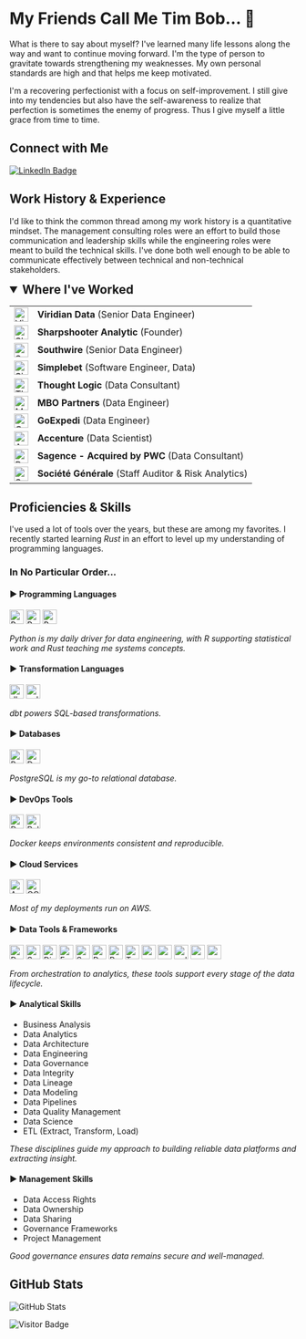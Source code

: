 # My Friends Call Me Tim Bob... 👋

<p>What is there to say about myself?  I've learned many life lessons along the way and want to continue moving forward.  I'm the type of person to gravitate towards strengthening my weaknesses.  My own personal standards are high and that helps me keep motivated.</p>

<p>I'm a recovering perfectionist with a focus on self-improvement.  I still give into my tendencies but also have the self-awareness to realize that perfection is sometimes the enemy of progress.  Thus I give myself a little grace from time to time.</p>

## Connect with Me

<a href="https://www.linkedin.com/in/timothy-byrne-70a7a013/"><img src="https://img.shields.io/badge/LinkedIn-0077B5?style=flat-square&amp;labelColor=0077B5&amp;logo=LinkedIn&amp;link=https://www.linkedin.com/in/serbis/" alt="LinkedIn Badge"></a>

## Work History & Experience

I'd like to think the common thread among my work history is a quantitative mindset.  The management consulting roles were an effort to build those communication and leadership skills while the engineering roles were meant to build the technical skills.  I've done both well enough to be able to communicate effectively between technical and non-technical stakeholders.
<details open>
  <summary style="font-size: 1.5em; font-weight: bold;">Where I've Worked</summary>
  <table>
    <tr>
      <td><img src="https://images.goldenartistcolors.com/products/golden-artist-acrylics/open-slow-drying-color/application/7469-Viridian-Hue-still.webp" alt="Viridian Logo" height="25" /></td>
      <td><b>Viridian Data</b> (Senior Data Engineer)</td>
    </tr>
    <tr>
      <td><img src="https://media.licdn.com/dms/image/v2/D560BAQExlLPk3siq4Q/company-logo_100_100/company-logo_100_100/0/1721709606073?e=1753920000&v=beta&t=un9wR_IW-uIivsaGpSz6mapuIWRfECUs8blFjz8o7Do" alt="Sharpshooter Logo" height="25" /></td>
      <td><b>Sharpshooter Analytic</b> (Founder)</td>
    </tr>
    <tr>
      <td><img src="https://www.southwire.com/medias/Header-SW-Logo.jpg?context=bWFzdGVyfHJvb3R8MTMwOTAyfGltYWdlL2pwZWd8aDk0L2hlMi84ODc0MjI0NTQ5OTE4LmpwZ3w3Mzg2NGQ1M2Y3ZTQ5OTc5YWFiMjkzMzliMzY2Y2ZhYjhmYWQyN2ExOGQzZTZiMGFmYzg5OTc3NmI0ODRiODJm" alt="Southwire Logo" height="25" /></td>
      <td><b>Southwire</b> (Senior Data Engineer)</td>
    </tr>
    <tr>
      <td><img src="https://images.crunchbase.com/image/upload/c_pad,f_auto,q_auto:eco,dpr_1/dgj9fwxvwl0ijxypovxt" alt="Simplebet Logo" height="25" /></td>
      <td><b>Simplebet</b> (Software Engineer, Data)</td>
    </tr>
    <tr>
      <td><img src="https://media.licdn.com/dms/image/C560BAQHdGK-slYE-Dw/company-logo_200_200/0/1657216361547/thought_logic_consulting_logo?e=2147483647&v=beta&t=LPzEpE_I9-sCc-2ttsa7Am_4GXdmv6bP2gPLFiRt_Fc" alt="Thought Logic Logo" height="25" /></td>
      <td><b>Thought Logic</b> (Data Consultant)</td>
    </tr>
    <tr>
      <td><img src="https://s29814.pcdn.co/wp-content/uploads/2021/07/imageedit_14_7709588134.png" alt="MBO Logo" height="25" /></td>
      <td><b>MBO Partners</b> (Data Engineer)</td>
    </tr>
    <tr>
      <td><img src="https://images.crunchbase.com/image/upload/c_pad,f_auto,q_auto:eco,dpr_1/u1bfthwhdcpvqcuvx7rw" alt="GoExpedi Logo" height="25" /></td>
      <td><b>GoExpedi</b> (Data Engineer)</td>
    </tr>
    <tr>
      <td><img src="https://www.pngall.com/wp-content/uploads/15/Accenture-Logo-PNG-Images.png" alt="Accenture Logo" height="25" /></td>
      <td><b>Accenture</b> (Data Scientist)</td>
    </tr>
    <tr>
      <td><img src="https://upload.wikimedia.org/wikipedia/commons/thumb/0/05/PricewaterhouseCoopers_Logo.svg/1200px-PricewaterhouseCoopers_Logo.svg.png" alt="PWC Logo" height="25" /></td>
      <td><b>Sagence - Acquired by PWC</b> (Data Consultant)</td>
    </tr>
    <tr>
      <td><img src="https://encrypted-tbn0.gstatic.com/images?q=tbn:ANd9GcRVkpeZFSJDlPLkHVWI4NKhWclYW5oCtcRHLA&usqp=CAU" alt="SG Logo" height="25" /></td>
      <td><b>Société Générale</b> (Staff Auditor & Risk Analytics)</td>
    </tr>
  </table>
</details>

## Proficiencies & Skills

I've used a lot of tools over the years, but these are among my favorites.  I recently started learning *Rust* in an effort to level up my understanding of programming languages.
### In No Particular Order...

<!-- Programming Languages -->
<div>
  <h4>▶ Programming Languages</h4>
  <img src="https://img.shields.io/badge/Python-FFD43B?style=for-the-badge&logo=python&logoColor=blue" alt="Python" height="25" />
  <img src="https://img.shields.io/badge/R-276DC3?style=for-the-badge&logo=r&logoColor=white" alt="R" height="25" />
  <img src="https://img.shields.io/badge/Rust-000000?style=for-the-badge&logo=rust&logoColor=white" alt="Rust" height="25" />
</div>
<p><em>Python is my daily driver for data engineering, with R supporting statistical work and Rust teaching me systems concepts.</em></p>

<!-- Programming Languages -->
<div>
  <h4>▶ Transformation Languages</h4>
  <img src="https://img.shields.io/badge/dbt-FF694B?style=for-the-badge&logo=dbt&logoColor=white" alt="dbt" height="25" />
  <img src="https://img.shields.io/badge/sqlmesh-3670A0?style=for-the-badge&logoColor=white" alt="sqlmesh" height="25" />
</div>
<p><em>dbt powers SQL-based transformations.</em></p>

<!-- Databases -->
<div>
  <h4>▶ Databases</h4>
  <img src="https://img.shields.io/badge/PostgreSQL-316192?style=for-the-badge&logo=postgresql&logoColor=white" alt="PostgreSQL" height="25" />
  <img src="https://img.shields.io/badge/DuckDB-fcc006?style=for-the-badge&logo=duckdb&logoColor=black" alt="DuckDB" height="25" />
</div>
<p><em>PostgreSQL is my go-to relational database.</em></p>

<!-- DevOps Tools -->
<div>
  <h4>▶ DevOps Tools</h4>
  <img src="https://img.shields.io/badge/Docker-2CA5E0?style=for-the-badge&logo=docker&logoColor=white" alt="Docker" height="25" />
  <img src="https://img.shields.io/badge/Pulumi-4F44D5?style=for-the-badge&logo=pulumi&logoColor=white" alt="Pulumi" height="25" />
</div>
<p><em>Docker keeps environments consistent and reproducible.</em></p>

<!-- Cloud Services -->
<div>
  <h4>▶ Cloud Services</h4>
  <img src="https://img.shields.io/badge/Amazon_AWS-FF9900?style=for-the-badge&logo=amazonaws&logoColor=white" alt="AWS" height="25" />
  <img src="https://img.shields.io/badge/Google_Cloud-4285F4?style=for-the-badge&logo=googlecloud&logoColor=white" alt="GCP" height="25" />
</div>
<p><em>Most of my deployments run on AWS.</em></p>

<!-- Data Tools & Frameworks -->
<div>
  <h4>▶ Data Tools &amp; Frameworks</h4>
  <img src="https://img.shields.io/badge/Databricks-E87730?style=for-the-badge&logo=databricks&logoColor=white" alt="Databricks" height="25" />
  <img src="https://img.shields.io/badge/Snowflake-29B5E8?style=for-the-badge&logo=snowflake&logoColor=white" alt="Snowflake" height="25" />
  <img src="https://img.shields.io/badge/Django-092E20?style=for-the-badge&logo=django&logoColor=white" alt="Django" height="25" />
  <img src="https://img.shields.io/badge/FastAPI-009688?style=for-the-badge&logo=fastapi&logoColor=white" alt="FastAPI" height="25" />
  <img src="https://img.shields.io/badge/Spark-E25A1C?style=for-the-badge&logo=apachespark&logoColor=white" alt="Spark" height="25" />
  <img src="https://img.shields.io/badge/Dask-1E4E9A?style=for-the-badge&logo=dask&logoColor=white" alt="Dask" height="25" />
  <img src="https://img.shields.io/badge/Prefect-000000?style=for-the-badge&logo=prefect&logoColor=white" alt="Prefect" height="25" />
  <img src="https://img.shields.io/badge/Tableau-E97627?style=for-the-badge&logo=tableau&logoColor=white" alt="Tableau" height="25" />
  <img src="https://img.shields.io/badge/uv-3776AB?style=for-the-badge&logo=python&logoColor=white" alt="uv" height="25" />
  <img src="https://img.shields.io/badge/pandas-150458?style=for-the-badge&logo=pandas&logoColor=white" alt="pandas" height="25" />
  <img src="https://img.shields.io/badge/polars-3E5F8A?style=for-the-badge&logoColor=white" alt="polars" height="25" />
  <img src="https://img.shields.io/badge/numpy-013243?style=for-the-badge&logo=numpy&logoColor=white" alt="numpy" height="25" />
  <img src="https://img.shields.io/badge/pydantic-0370A6?style=for-the-badge&logo=pydantic&logoColor=white" alt="pydantic" height="25" />
</div>
<p><em>From orchestration to analytics, these tools support every stage of the data lifecycle.</em></p>

<!-- Analytical Skills -->
<div>
  <h4>▶ Analytical Skills</h4>
  <ul>
    <li>Business Analysis</li>
    <li>Data Analytics</li>
    <li>Data Architecture</li>
    <li>Data Engineering</li>
    <li>Data Governance</li>
    <li>Data Integrity</li>
    <li>Data Lineage</li>
    <li>Data Modeling</li>
    <li>Data Pipelines</li>
    <li>Data Quality Management</li>
    <li>Data Science</li>
    <li>ETL (Extract, Transform, Load)</li>
  </ul>
</div>
<p><em>These disciplines guide my approach to building reliable data platforms and extracting insight.</em></p>

<!-- Management Skills -->
<div>
  <h4>▶ Management Skills</h4>
  <ul>
    <li>Data Access Rights</li>
    <li>Data Ownership</li>
    <li>Data Sharing</li>
    <li>Governance Frameworks</li>
    <li>Project Management</li>
  </ul>
</div>
<p><em>Good governance ensures data remains secure and well-managed.</em></p>

## GitHub Stats

![GitHub Stats](https://github-readme-stats.vercel.app/api?username=chitowntimmy23&show_icons=true)

![Visitor Badge](https://komarev.com/ghpvc/?username=chitowntimmy23&style=flat-square)

